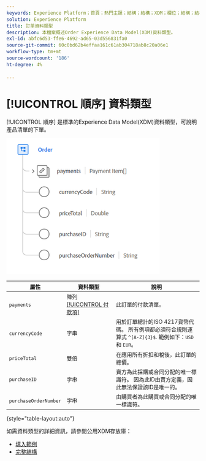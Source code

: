 ```yaml
---
keywords: Experience Platform；首頁；熱門主題；結構；結構；XDM；欄位；結構；結構；順序；資料類型；資料類型；
solution: Experience Platform
title: 訂單資料類型
description: 本檔案概述Order Experience Data Model(XDM)資料類型。
exl-id: abfc6d53-ffe6-4692-ad65-03d556831fa0
source-git-commit: 60c0bd62b4effaa161c61ab304718ab8c20a06e1
workflow-type: tm+mt
source-wordcount: '186'
ht-degree: 4%

---
```


# [!UICONTROL 順序] 資料類型

[!UICONTROL 順序] 是標準的Experience Data Model(XDM)資料類型，可說明產品清單的下單。

<img src="../images/data-types/order.PNG" width="400" /><br />

| 屬性 | 資料類型 | 說明 |
| --- | --- | --- |
| `payments` | 陣列 [[!UICONTROL 付款項]](./payment-item.md) | 此訂單的付款清單。 |
| `currencyCode` | 字串 | 用於訂單總計的ISO 4217貨幣代碼。 所有例項都必須符合規則運算式 `^[A-Z]{3}$`. 範例如下：`USD` 和 `EUR`。 |
| `priceTotal` | 雙倍 | 在應用所有折扣和稅後，此訂單的總價。 |
| `purchaseID` | 字串 | 賣方為此採購或合同分配的唯一標識符。 因為此ID由賣方定義，因此無法保證該ID是唯一的。 |
| `purchaseOrderNumber` | 字串 | 由購買者為此購買或合同分配的唯一標識符。 |

{style="table-layout:auto"}

如需資料類型的詳細資訊，請參閱公用XDM存放庫：

* [填入範例](https://github.com/adobe/xdm/blob/master/components/datatypes/data/order.example.1.json)
* [完整結構](https://github.com/adobe/xdm/blob/master/components/datatypes/data/order.schema.json)
